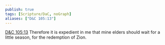 ```yaml
---
publish: true
tags: [Scripture/DaC, noGraph]
aliases: ["D&C 105:13"]
---
```

[D&C 105:13](https://churchofjesuschrist.org/study/scriptures/dc-testament/dc/105?lang=eng&id=p13#p13) Therefore it is expedient in me that mine elders should wait for a little season, for the redemption of Zion.
